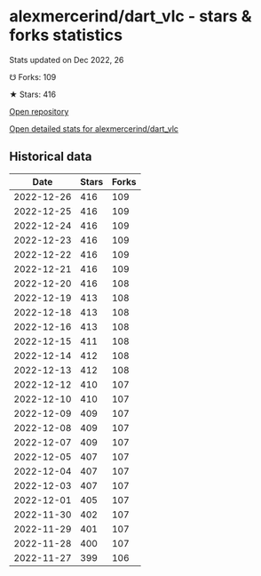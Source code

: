# alexmercerind/dart_vlc - stars & forks statistics

Stats updated on Dec 2022, 26

☋ Forks: 109

★ Stars: 416

[Open repository](https://github.com/alexmercerind/dart_vlc)

[Open detailed stats for alexmercerind/dart_vlc](https://reviewgithub.com/rep/alexmercerind/dart_vlc)

## Historical data
| Date | Stars | Forks |
|------|-------|-------|
| 2022-12-26 | 416 | 109 | 
| 2022-12-25 | 416 | 109 | 
| 2022-12-24 | 416 | 109 | 
| 2022-12-23 | 416 | 109 | 
| 2022-12-22 | 416 | 109 | 
| 2022-12-21 | 416 | 109 | 
| 2022-12-20 | 416 | 108 | 
| 2022-12-19 | 413 | 108 | 
| 2022-12-18 | 413 | 108 | 
| 2022-12-16 | 413 | 108 | 
| 2022-12-15 | 411 | 108 | 
| 2022-12-14 | 412 | 108 | 
| 2022-12-13 | 412 | 108 | 
| 2022-12-12 | 410 | 107 | 
| 2022-12-10 | 410 | 107 | 
| 2022-12-09 | 409 | 107 | 
| 2022-12-08 | 409 | 107 | 
| 2022-12-07 | 409 | 107 | 
| 2022-12-05 | 407 | 107 | 
| 2022-12-04 | 407 | 107 | 
| 2022-12-03 | 407 | 107 | 
| 2022-12-01 | 405 | 107 | 
| 2022-11-30 | 402 | 107 | 
| 2022-11-29 | 401 | 107 | 
| 2022-11-28 | 400 | 107 | 
| 2022-11-27 | 399 | 106 | 

